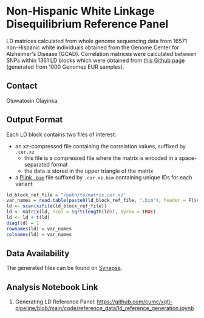 # Non-Hispanic White Linkage Disequilibrium Reference Panel
LD matrices calculated from whole genome sequencing data from 16571 non-Hispanic white individuals obtained from the Genome Center for Alzheimer's Disease (GCAD). Correlation matrices were calculated between SNPs within 1361 LD blocks which were obtained from [this Github page](https://github.com/jmacdon/LDblocks_GRCh38/) (generated from 1000 Genomes EUR samples).

## Contact
Oluwatosin Olayinka

## Output Format
Each LD block contains two files of interest:
- an xz-compressed file containing the correlation values, suffixed by `.cor.xz`
    - this file is a compressed file where the matrix is encoded in a space-separated format 
    - the data is stored in the upper triangle of the matrix
- a [Plink `.bim`](https://www.cog-genomics.org/plink/1.9/formats#bim) file suffixed by `.cor.xz.bim` containing unique IDs for each variant

```r
ld_block_ref_file = "/path/to/matrix.cor.xz"
var_names = read.table(paste0(ld_block_ref_file, ".bim"), header = F)$V2
ld <- scan(xzfile(ld_block_ref_file))
ld <- matrix(ld, ncol = sqrt(length(ld)), byrow = TRUE)
ld <- ld + t(ld)
diag(ld) = 1
rownames(ld) = var_names
colnames(ld) = var_names
```

## Data Availability
The generated files can be found on [Synapse](https://www.synapse.org/#!Synapse:syn53171227).

## Analysis Notebook Link
1. Generating LD Reference Panel: https://github.com/cumc/xqtl-pipeline/blob/main/code/reference_data/ld_reference_generation.ipynb
